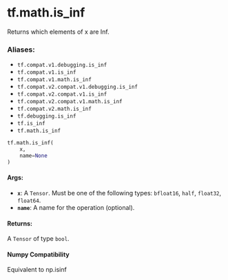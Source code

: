 <div itemscope itemtype="http://developers.google.com/ReferenceObject">
<meta itemprop="name" content="tf.math.is_inf" />
<meta itemprop="path" content="Stable" />
</div>

# tf.math.is_inf

Returns which elements of x are Inf.

### Aliases:

* `tf.compat.v1.debugging.is_inf`
* `tf.compat.v1.is_inf`
* `tf.compat.v1.math.is_inf`
* `tf.compat.v2.compat.v1.debugging.is_inf`
* `tf.compat.v2.compat.v1.is_inf`
* `tf.compat.v2.compat.v1.math.is_inf`
* `tf.compat.v2.math.is_inf`
* `tf.debugging.is_inf`
* `tf.is_inf`
* `tf.math.is_inf`

``` python
tf.math.is_inf(
    x,
    name=None
)
```

<!-- Placeholder for "Used in" -->



#### Args:


* <b>`x`</b>: A `Tensor`. Must be one of the following types: `bfloat16`, `half`, `float32`, `float64`.
* <b>`name`</b>: A name for the operation (optional).


#### Returns:

A `Tensor` of type `bool`.


#### Numpy Compatibility
Equivalent to np.isinf

